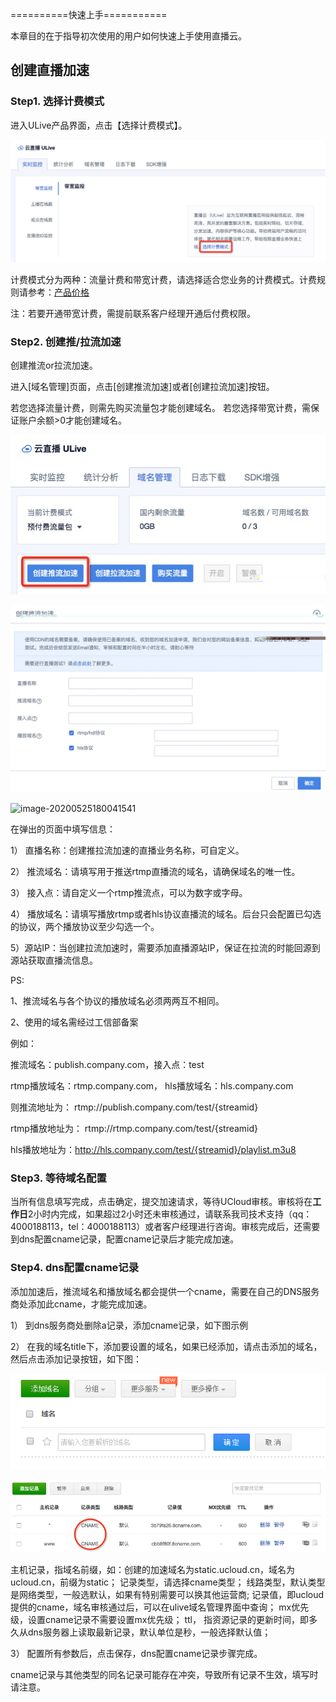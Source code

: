 ==========快速上手===========



本章目的在于指导初次使用的用户如何快速上手使用直播云。

## 创建直播加速

### Step1. 选择计费模式

进入ULive产品界面，点击【选择计费模式】。

![](/images/ulive选择计费方式.jpg)

计费模式分为两种：流量计费和带宽计费，请选择适合您业务的计费模式。计费规则请参考：[产品价格](https://docs.ucloud.cn/video/ulive/charge)

注：若要开通带宽计费，需提前联系客户经理开通后付费权限。

### Step2. 创建推/拉流加速

创建推流or拉流加速。

进入\[域名管理\]页面，点击\[创建推流加速\]或者\[创建拉流加速\]按钮。

若您选择流量计费，则需先购买流量包才能创建域名。
若您选择带宽计费，需保证账户余额>0才能创建域名。

![](/images/创建推流加速.jpg)

![](/images/创建推流加速页面.jpg)

![image-20200525180041541](../ucdn/images/image-20200525180041541.png)

在弹出的页面中填写信息：

1） 直播名称：创建推拉流加速的直播业务名称，可自定义。

2） 推流域名：请填写用于推送rtmp直播流的域名，请确保域名的唯一性。

3） 接入点：请自定义一个rtmp推流点，可以为数字或字母。

4） 播放域名：请填写播放rtmp或者hls协议直播流的域名。后台只会配置已勾选的协议，两个播放协议至少勾选一个。

5）源站IP：当创建拉流加速时，需要添加直播源站IP，保证在拉流的时能回源到源站获取直播流信息。

PS:

1、推流域名与各个协议的播放域名必须两两互不相同。

2、使用的域名需经过工信部备案

 例如：

推流域名：publish.company.com，接入点：test

rtmp播放域名：rtmp.company.com，
hls播放域名：hls.company.com

则推流地址为：
rtmp://publish.company.com/test/{streamid}

rtmp播放地址为：
rtmp://rtmp.company.com/test/{streamid}

hls播放地址为：http://hls.company.com/test/{streamid}/playlist.m3u8

### Step3. 等待域名配置

当所有信息填写完成，点击确定，提交加速请求，等待UCloud审核。审核将在**工作日**2小时内完成，如果超过2小时还未审核通过，请联系我司技术支持（qq：4000188113，tel：4000188113）或者客户经理进行咨询。审核完成后，还需要到dns配置cname记录，配置cname记录后才能完成加速。

### Step4. dns配置cname记录

添加加速后，推流域名和播放域名都会提供一个cname，需要在自己的DNS服务商处添加此cname，才能完成加速。

1） 到dns服务商处删除a记录，添加cname记录，如下图示例

2） 在我的域名title下，添加要设置的域名，如果已经添加，请点击添加的域名， 然后点击添加记录按钮，如下图：

![](/images/cname1.png)

![](/images/cname2.png)

主机记录，指域名前缀，如：创建的加速域名为static.ucloud.cn，域名为ucloud.cn，前缀为static；
记录类型，请选择cname类型；
线路类型，默认类型是网络类型，一般选默认，如果有特别需要可以换其他运营商;
记录值，即ucloud提供的cname，域名审核通过后，可以在ulive域名管理界面中查询；
mx优先级，设置cname记录不需要设置mx优先级；
ttl， 指资源记录的更新时间，即多久从dns服务器上读取最新记录，默认单位是秒，一般选择默认值；

3） 配置所有参数后，点击保存，dns配置cname记录步骤完成。

cname记录与其他类型的同名记录可能存在冲突，导致所有记录不生效，填写时请注意。
